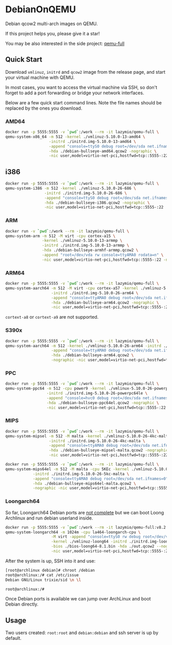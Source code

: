 # DebianOnQEMU

Debian qcow2 multi-arch images on QEMU.

If this project helps you, please give it a star!

You may be also interested in the side project: [qemu-full](https://github.com/wtdcode/qemu-full)

## Quick Start

Download `vmlinuz`, `initrd` and `qcow2` image from the release page, and start your virtual machine with QEMU.

In most cases, you want to access the virtual machine via SSH, so don't forget to add a port forwarding or bridge your network interfaces.

Below are a few quick start command lines. Note the file names should be replaced by the ones you download.

### AMD64

```bash
docker run -p 5555:5555 -v `pwd`:/work --rm -it lazymio/qemu-full \
qemu-system-x86_64 -m 512 -kernel ./vmlinuz-5.10.0-13-amd64 \
                   -initrd ./initrd.img-5.10.0-13-amd64 \
                   -append "console=ttyS0 debug root=/dev/sda net.ifnames=0" \
                   -hda ./debian-bullseye-amd64.qcow2 -nographic \
                   -nic user,model=virtio-net-pci,hostfwd=tcp::5555-:22
```

## i386

```bash
docker run -p 5555:5555 -v `pwd`:/work --rm -it lazymio/qemu-full \
qemu-system-i386 -m 512 -kernel ./vmlinuz-5.10.0-26-686 \
                 -initrd ./initrd.img-5.10.0-26-686 \
                 -append "console=ttyS0 debug root=/dev/sda net.ifnames=0" \
                 -hda ./debian-bullseye-i386.qcow2 -nographic \
                 -nic user,model=virtio-net-pci,hostfwd=tcp::5555-:22
```

### ARM

```bash
docker run -v `pwd`:/work --rm -it lazymio/qemu-full \
qemu-system-arm -m 512 -M virt -cpu cortex-a15 \
                -kernel ./vmlinuz-5.10.0-13-armmp \
                -initrd ./initrd.img-5.10.0-13-armmp \
                -hda ./debian-bullseye-armhf-armmp.qcow2 \
                -append "root=/dev/vda rw console=ttyAMA0 rodata=n" \
                -nic user,model=virtio-net-pci,hostfwd=tcp::5555-:22 -nographic
```

### ARM64

```bash
docker run -p 5555:5555 -v `pwd`:/work --rm -it lazymio/qemu-full \
qemu-system-aarch64 -m 512 -M virt -cpu cortex-a57 -kernel ./vmlinuz-5.10.0-26-arm64 \
                    -initrd ./initrd.img-5.10.0-26-arm64 \
                    -append "console=ttyAMA0 debug root=/dev/sda net.ifnames=0" \
                    -hda ./debian-bullseye-arm64.qcow2 -nographic \
                    -nic user,model=virtio-net-pci,hostfwd=tcp::5555-:22
```

`cortext-a8` or `cortext-a9` are not supported.


### S390x

```bash
docker run -p 5555:5555 -v `pwd`:/work --rm -it lazymio/qemu-full \
qemu-system-aarch64 -m 512 -kernel ./vmlinuz-5.10.0-26-arm64 -initrd ./initrd.img-5.10.0-26-arm64 \
                    -append "console=ttyAMA0 debug root=/dev/sda net.ifnames=0" \
                    -hda ./debian-bullseye-arm64.qcow2 \
                    -nographic -nic user,model=virtio-net-pci,hostfwd=tcp::5555-:22
```

### PPC


```bash
docker run -p 5555:5555 -v `pwd`:/work --rm -it lazymio/qemu-full \
qemu-system-ppc64 -m 512 -cpu power9 -kernel ./vmlinux-5.10.0-26-powerpc64le \
                  -initrd ./initrd.img-5.10.0-26-powerpc64le \
                  -append "console=hvc0 debug root=/dev/sda net.ifnames=0" \
                  -hda ./debian-bullseye-ppc64el.qcow2 -nographic \
                  -nic user,model=virtio-net-pci,hostfwd=tcp::5555-:22
```

### MIPS

```bash
docker run -p 5555:5555 -v `pwd`:/work --rm -it lazymio/qemu-full \
qemu-system-mipsel -m 512 -M malta -kernel ./vmlinuz-5.10.0-26-4kc-malta \
                   -initrd ./initrd.img-5.10.0-26-4kc-malta \
                   -append "console=ttyAMA0 debug root=/dev/sda net.ifnames=0" \
                   -hda ./debian-bullseye-mipsel-malta.qcow2 -nographic \
                   -nic user,model=virtio-net-pci,hostfwd=tcp::5555-:22
```

```bash
docker run -p 5555:5555 -v `pwd`:/work --rm -it lazymio/qemu-full \
qemu-system-mips64el -m 512 -M malta -cpu 5KEc -kernel ./vmlinuz-5.10.0-26-5kc-malta \
            -initrd ./initrd.img-5.10.0-26-5kc-malta \
            -append "console=ttyAMA0 debug root=/dev/sda net.ifnames=0" \
            -hda ./debian-bullseye-mips64el-malta.qcow2 \
            -nographic -nic user,model=virtio-net-pci,hostfwd=tcp::5555-:22
```

### Loongarch64

So far, Loongarch64 Debian ports are [not complete](https://wiki.debian.org/Ports/loong64) but we can boot Loong Archlinux and run debian userland inside.

```bash
docker run -p 5555:5555 -v `pwd`:/work --rm -it lazymio/qemu-full:v8.2.0 \
qemu-system-loongarch64 -m 1024m -cpu la464-loongarch-cpu \
                    -M virt -append "console=ttyS0 rw debug root=/dev/vda" \
                    -kernel ./vmlinuz-loong64 -initrd ./initrd.img-loong64 \
                    -bios ./bios-loong64-8.1.bin -hda ./out.qcow2 --nographic \
                    -nic user,model=virtio-net-pci,hostfwd=tcp::5555-:22
```

After the system is up, SSH into it and use:

```bash
[root@archlinux debian]# chroot /debian
root@archlinux:/# cat /etc/issue
Debian GNU/Linux trixie/sid \n \l

root@archlinux:/# 
```

Once Debian ports is available we can jump over ArchLinux and boot Debian directly.

## Usage

Two users created: `root:root` and `debian:debian` and ssh server is up by default.